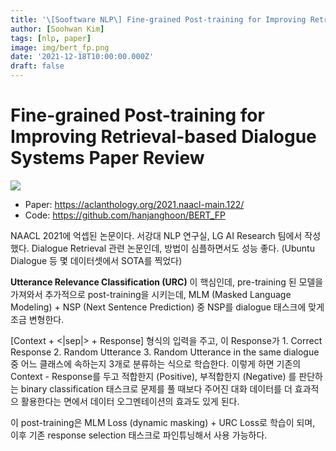 ```yaml
---
title: '\[Sooftware NLP\] Fine-grained Post-training for Improving Retrieval-based Dialogue Systems Paper Review'
author: [Soohwan Kim]
tags: [nlp, paper]
image: img/bert_fp.png
date: '2021-12-18T10:00:00.000Z'
draft: false
---
```



# Fine-grained Post-training for Improving Retrieval-based Dialogue Systems Paper Review
  
<img src="https://d3i71xaburhd42.cloudfront.net/9f359007e9af7e49e95b3bba3c8621c6fa2f8cca/4-Figure1-1.png">
  
- Paper: https://aclanthology.org/2021.naacl-main.122/
- Code: https://github.com/hanjanghoon/BERT_FP
  
NAACL 2021에 억셉된 논문이다. 서강대 NLP 연구실, LG AI Research 팀에서 작성했다. Dialogue Retrieval 관련 논문인데, 
방법이 심플하면서도 성능 좋다. (Ubuntu Dialogue 등 몇 데이터셋에서 SOTA를 찍었다)  
  
**Utterance Relevance Classification (URC)** 이 핵심인데, pre-training 된 모델을 가져와서 추가적으로 post-training을 시키는데, 
MLM (Masked Language Modeling) + NSP (Next Sentence Prediction) 중 NSP를 dialogue 태스크에 맞게 조금 변형한다.  
  
[Context + <|sep|> +  Response] 형식의 입력을 주고, 이 Response가 1. Correct Response 2. Random Utterance 3. Random Utterance in the same dialogue 중 
어느 클래스에 속하는지 3개로 분류하는 식으로 학습한다. 이렇게 하면 기존의 Context - Response를 두고 적합한지 (Positive), 
부적합한지 (Negative) 를 판단하는 binary classification 태스크로 문제를 풀 때보다 
주어진 대화 데이터를 더 효과적으 활용한다는 면에서 데이터 오그멘테이션의 효과도 있게 된다. 

이 post-training은 MLM Loss (dynamic masking) + URC Loss로 학습이 되며, 
이후 기존 response selection 태스크로 파인튜닝해서 사용 가능하다.  

